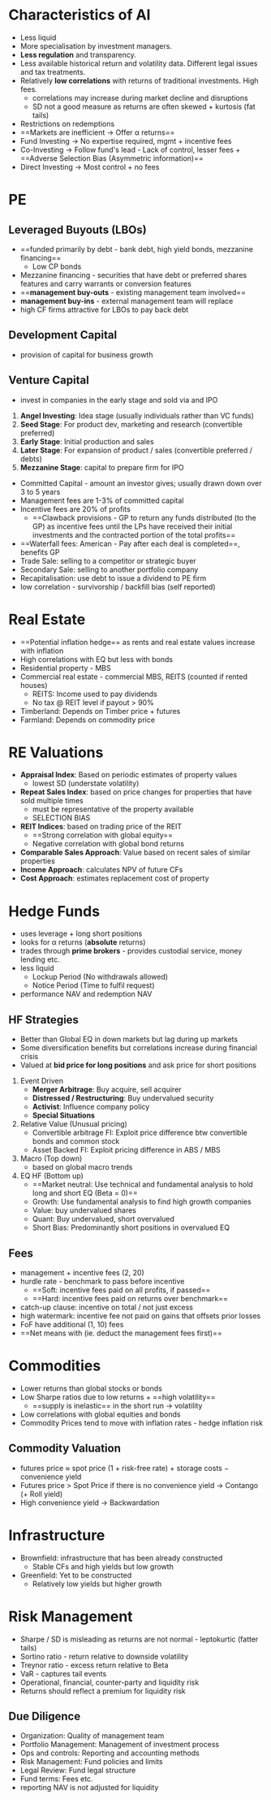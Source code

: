 # Characteristics of AI
* Less liquid
* More specialisation by investment managers.
* **Less regulation** and transparency.
* Less available historical return and volatility data. Different legal issues and tax treatments.
* Relatively **low correlations** with returns of traditional investments. High fees.
	- correlations may increase during market decline and disruptions
	- SD not a good measure as returns are often skewed + kurtosis (fat tails)
* Restrictions on redemptions
* ==Markets are inefficient -> Offer α returns==
* Fund Investing -> No expertise required, mgmt + incentive fees
* Co-Investing -> Follow fund's lead - Lack of control, lesser fees + ==Adverse Selection Bias (Asymmetric information)==
* Direct Investing -> Most control + no fees

# PE
## Leveraged Buyouts (LBOs)
* ==funded primarily by debt - bank debt, high yield bonds, mezzanine financing==
	- Low CP bonds
* Mezzanine financing - securities that have debt or preferred shares features and carry warrants or conversion features
* ==**management buy-outs** - existing management team involved==
* **management buy-ins** - external management team will replace
* high CF firms attractive for LBOs to pay back debt

## Development Capital 
* provision of capital for business growth

## Venture Capital
* invest in companies in the early stage and sold via and IPO
1) **Angel Investing**: Idea stage (usually individuals rather than VC funds)
2) **Seed Stage**:  For product dev, marketing and research (convertible preferred)
3) **Early Stage**: Initial production and sales
4) **Later Stage**: For expansion of product / sales (convertible preferred / debts)
5) **Mezzanine Stage**: capital to prepare firm for IPO 

* Committed Capital - amount an investor gives; usually drawn down over 3 to 5 years
* Management fees are 1-3% of committed capital
* Incentive fees are 20% of profits 
	- ==Clawback provisions - GP to return any funds distributed (to the GP) as incentive fees until the LPs have received their initial investments and the contracted portion of the total profits==
* ==Waterfall fees: American - Pay after each deal is completed==, benefits GP
* Trade Sale: selling to a competitor or strategic buyer
* Secondary Sale: selling to another portfolio company
* Recapitalisation: use debt to issue a dividend to PE firm
* low correlation - survivorship / backfill bias (self reported)

# Real Estate
* ==Potential inflation hedge== as rents and real estate values increase with inflation
* High correlations with EQ but less with bonds
* Residential property - MBS
* Commercial real estate - commercial MBS, REITS (counted if rented houses)
	- REITS: Income used to pay dividends
	- No tax @ REIT level if payout > 90%
* Timberland: Depends on Timber price + futures
* Farmland: Depends on commodity price

# RE Valuations
* **Appraisal Index**: Based on periodic estimates of property values
	- lowest SD (understate volatility)
* **Repeat Sales Index**: based on price changes for properties that have sold multiple times
	- must be representative of the property available
	- SELECTION BIAS
* **REIT Indices**: based on trading price of the REIT
	- ==Strong correlation with global equity==
	- Negative correlation with global bond returns
* **Comparable Sales Approach**: Value based on recent sales of similar properties
* **Income Approach**: calculates NPV of future CFs
* **Cost Approach**: estimates replacement cost of property

# Hedge Funds
* uses leverage + long short positions
* looks for α returns (**absolute** returns)
* trades through **prime brokers** - provides custodial service, money lending etc.
* less liquid
	- Lockup Period (No withdrawals allowed)
	- Notice Period (Time to fulfil request)
* performance NAV and redemption NAV

## HF Strategies
* Better than Global EQ in down markets but lag during up markets
* Some diversification benefits but correlations increase during financial crisis
* Valued at **bid price for long positions** and ask price for short positions

1) Event Driven
	- **Merger Arbitrage**: Buy acquire, sell acquirer
	- **Distressed / Restructuring**: Buy undervalued security
	- **Activist**: Influence company policy
	- **Special Situations**
2) Relative Value (Unusual pricing)
	- Convertible arbitrage FI: Exploit price difference btw convertible bonds and common stock
	- Asset Backed FI: Exploit pricing difference in ABS / MBS
3) Macro (Top down)
	- based on global macro trends
4) EQ HF (Bottom up)
	- ==Market neutral: Use technical and fundamental analysis to hold long and short EQ (Beta = 0)==
	- Growth: Use fundamental analysis to find high growth companies
	- Value: buy undervalued shares
	- Quant: Buy undervalued, short overvalued
	- Short Bias: Predominantly short positions in overvalued EQ

## Fees
* management + incentive fees (2, 20)
* hurdle rate - benchmark to pass before incentive
	- ==Soft: incentive fees paid on all profits, if passed==
	- ==Hard: incentive fees paid on returns over benchmark==
* catch-up clause: incentive on total / not just excess
* high watermark: incentive fee not paid on gains that offsets prior losses 
* FoF have additional (1, 10) fees
* ==Net means with (ie. deduct the management fees first)== 

# Commodities
* Lower returns than global stocks or bonds
* Low Sharpe ratios due to low returns + ==high volatility==
	- ==supply is inelastic== in the short run -> volatility
* Low correlations with global equities and bonds
* Commodity Prices tend to move with inflation rates - hedge inflation risk

## Commodity Valuation
* futures price ≈ spot price (1 + risk-free rate) + storage costs − convenience yield
* Futures price > Spot Price if there is no convenience yield -> Contango (+ Roll yield)
* High convenience yield -> Backwardation

# Infrastructure
* Brownfield: infrastructure that has been already constructed
	- Stable CFs and high yields but low growth
* Greenfield: Yet to be constructed
	- Relatively low yields but higher growth

# Risk Management
* Sharpe / SD is misleading as returns are not normal - leptokurtic (fatter tails)
* Sortino ratio - return relative to downside volatility
* Treynor ratio - excess return relative to Beta
* VaR - captures tail events 
* Operational, financial, counter-party and liquidity risk
* Returns should reflect a premium for liquidity risk

## Due Diligence
* Organization: Quality of management team
* Portfolio Management: Management of investment process
* Ops and controls: Reporting and accounting methods
* Risk Management: Fund policies and limits
* Legal Review: Fund legal structure
* Fund terms: Fees etc.
* reporting NAV is not adjusted for liquidity